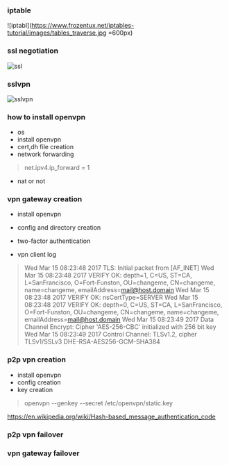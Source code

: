 ### iptable
![iptabl](https://www.frozentux.net/iptables-tutorial/images/tables_traverse.jpg =600px)

### ssl negotiation
![ssl](https://tender.eprocurement.gov.in/DigitalCertificate/faqs/images/SSL.jpg)

### sslvpn
![sslvpn](https://community.jisc.ac.uk/system/files/images/tg-vpn-17.jpg)

### how to install openvpn
- os
- install openvpn
- cert,dh file creation
- network forwarding
>net.ipv4.ip_forward = 1
- nat or not

### vpn gateway creation
- install openvpn
- config and directory creation
- two-factor authentication

- vpn client log
> Wed Mar 15 08:23:48 2017 TLS: Initial packet from [AF_INET]
Wed Mar 15 08:23:48 2017 VERIFY OK: depth=1, C=US, ST=CA, L=SanFrancisco, O=Fort-Funston, OU=changeme, CN=changeme, name=changeme, emailAddress=mail@host.domain
Wed Mar 15 08:23:48 2017 VERIFY OK: nsCertType=SERVER
Wed Mar 15 08:23:48 2017 VERIFY OK: depth=0, C=US, ST=CA, L=SanFrancisco, O=Fort-Funston, OU=changeme, CN=changeme, name=changeme, emailAddress=mail@host.domain
Wed Mar 15 08:23:49 2017 Data Channel Encrypt: Cipher 'AES-256-CBC' initialized with 256 bit key
Wed Mar 15 08:23:49 2017 Control Channel: TLSv1.2, cipher TLSv1/SSLv3 DHE-RSA-AES256-GCM-SHA384

### p2p vpn creation
- install openvpn
- config creation
- key creation
> openvpn --genkey --secret /etc/openvpn/static.key

https://en.wikipedia.org/wiki/Hash-based_message_authentication_code

### p2p vpn failover

### vpn gateway failover
